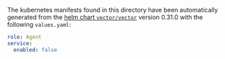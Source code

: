 The kubernetes manifests found in this directory have been automatically generated
from the [helm chart `vector/vector`](https://github.com/vectordotdev/helm-charts/tree/master/charts/vector)
version 0.31.0 with the following `values.yaml`:

```yaml
role: Agent
service:
  enabled: false
```
